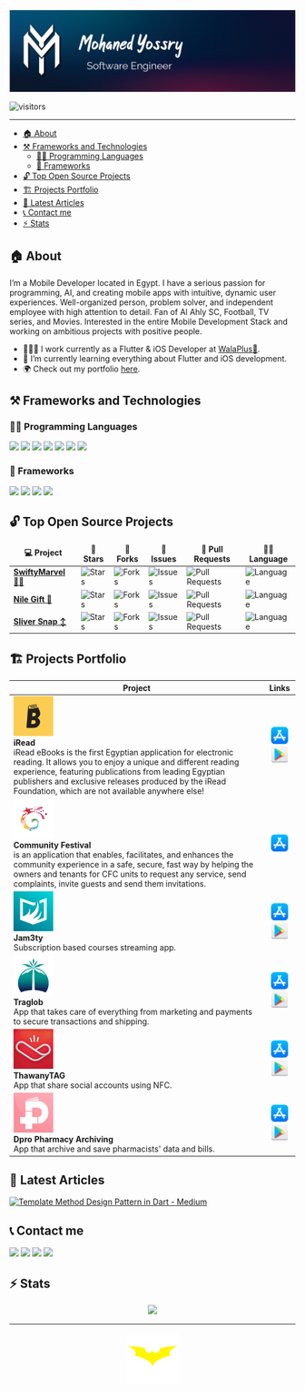 ![Cover](./assets/intro_cover.png)

![visitors](https://komarev.com/ghpvc/?username=mohanedy98)

---

<!-- TOC -->

- [🏠 About](#-about)
- [⚒️ Frameworks and Technologies](#️-frameworks-and-technologies)
    - [👨‍💻 Programming Languages](#-programming-languages)
    - [🧰 Frameworks](#-frameworks)
- [🔓 Top Open Source Projects](#-top-open-source-projects)
- [🏗 Projects Portfolio](#-projects-portfolio)
- [📝 Latest Articles](#-latest-articles)
- [📞 Contact me](#-contact-me)
- [⚡️ Stats](#️-stats)

<!-- TOC -->

## 🏠 About

I’m a Mobile Developer located in Egypt. I have a serious passion for programming, AI, and creating
mobile apps with intuitive, dynamic user experiences. Well-organized person, problem solver, and
independent employee with high attention to detail. Fan of Al Ahly SC, Football, TV series, and
Movies. Interested in the entire Mobile Development Stack and working on ambitious projects with
positive people.

* 👨🏼‍💻 I work currently as a Flutter & iOS Developer at [WalaPlus💚](http://www.walaplus.com/).
* 📖 I’m currently learning everything about Flutter and iOS development.
* 🌍 Check out my portfolio [here](https://mohanedy98.github.io).

## ⚒️ Frameworks and Technologies

### 👨‍💻 Programming Languages

<p>
  <img src="https://img.shields.io/badge/-Swift-FA7343?style=flat-square&logo=swift&logoColor=white" />
  <img src="https://img.shields.io/badge/-Dart-0175C2?style=flat-square&logo=dart&logoColor=white" />
  <img src="https://img.shields.io/badge/-Kotlin-green?style=flat-square&logo=kotlin&logoColor=white" />
  <img src="https://img.shields.io/badge/-JavaScript-F7DF1E?style=flat-square&logo=javascript&logoColor=white" />
  <img src="https://img.shields.io/badge/-Java-007396?style=flat-square&logo=java&logoColor=white" />
  <img src="https://img.shields.io/badge/-C++-00599C?style=flat-square&logo=c%2B%2B&logoColor=white" />
  <img src="https://img.shields.io/badge/-TypeScript-00599C?style=flat-square&logo=TypeScript&logoColor=white" />
</p>

### 🧰 Frameworks

<p>
<img src="https://img.shields.io/badge/-UIKit-black?style=flat-square&logo=apple&logoColor=white" />
<img src="https://img.shields.io/badge/-SwiftUI-black?style=flat-square&logo=apple&logoColor=white" />
<img src="https://img.shields.io/badge/-Flutter-0175C2?style=flat-square&logo=flutter&logoColor=white" />
<img src="https://img.shields.io/badge/NestJS-%23E0234E.svg?style=flat-square&logo=NestJS&logoColor=white" />
</p>

## 🔓 Top Open Source Projects

  <table>
    <thead align="center">
      <tr>
        <td><b>💻 Project</b></td>
        <td><b>🌟 Stars</b></td>
        <td><b>🍴 Forks</b></td>
        <td><b>🐛 Issues</b></td>
        <td><b>🔔 Pull Requests</b></td>
        <td><b>👨‍💻 Language</b></td>
      </tr>
    </thead>
    <tbody>
      <tr>
       <td><a href="https://github.com/Mohanedy98/swifty-marvel"><b>SwiftyMarvel 🦸‍♂️</b></a></td>
        <td><img alt="Stars" src="https://img.shields.io/github/stars/mohanedy98/swifty-marvel?style=flat-square&labelColor=343b41"/></td>
        <td><img alt="Forks" src="https://img.shields.io/github/forks/mohanedy98/swifty-marvel?style=flat-square&labelColor=343b41"/></td>
        <td><img alt="Issues" src="https://img.shields.io/github/issues/mohanedy98/swifty-marvel?style=flat-square"/></td>
        <td><img alt="Pull Requests" src="https://img.shields.io/github/issues-pr/mohanedy98/swifty-marvel?style=flat-square"/></td>
        <td><img alt="Language" src="https://img.shields.io/github/languages/top/mohanedy98/swifty-marvel?style=flat-square"/></td>
      </tr>
      <tr>
       <td><a href="https://github.com/mohanedy98/nile-gift"><b>Nile Gift 📜</b></a></td>
        <td><img alt="Stars" src="https://img.shields.io/github/stars/mohanedy98/nile-gift?style=flat-square&labelColor=343b41"/></td>
        <td><img alt="Forks" src="https://img.shields.io/github/forks/mohanedy98/nile-gift?style=flat-square&labelColor=343b41"/></td>
        <td><img alt="Issues" src="https://img.shields.io/github/issues/mohanedy98/nile-gift?style=flat-square"/></td>
        <td><img alt="Pull Requests" src="https://img.shields.io/github/issues-pr/mohanedy98/nile-gift?style=flat-square"/></td>
        <td><img alt="Language" src="https://img.shields.io/github/languages/top/mohanedy98/nile-gift?&style=flat-square"/></td>
      </tr>
      <tr>
       <td><a href="https://github.com/abdelhamid-f-nasser/sliver-snap"><b>Sliver Snap ↕️</b></a></td>
        <td><img alt="Stars" src="https://img.shields.io/github/stars/abdelhamid-f-nasser/sliver-snap?style=flat-square&labelColor=343b41"/></td>
        <td><img alt="Forks" src="https://img.shields.io/github/forks/abdelhamid-f-nasser/sliver-snap?style=flat-square&labelColor=343b41"/></td>
        <td><img alt="Issues" src="https://img.shields.io/github/issues/abdelhamid-f-nasser/sliver-snap?style=flat-square"/></td>
        <td><img alt="Pull Requests" src="https://img.shields.io/github/issues-pr/abdelhamid-f-nasser/sliver-snap?style=flat-square"/></td>
        <td><img alt="Language" src="https://img.shields.io/github/languages/top/abdelhamid-f-nasser/sliver-snap?style=flat-square"/></td>
      </tr>
    </tbody>
  </table>

## 🏗 Projects Portfolio

| Project                                                                                                                                                                                                                                                                                                                                                                         | Links                                                                                                                                                                                                                                                                                                                                                  |
|---------------------------------------------------------------------------------------------------------------------------------------------------------------------------------------------------------------------------------------------------------------------------------------------------------------------------------------------------------------------------------|--------------------------------------------------------------------------------------------------------------------------------------------------------------------------------------------------------------------------------------------------------------------------------------------------------------------------------------------------------|
| <img src="assets/iread-icon.webp" width="70" height="70"  /></br>**iRead**</br>iRead eBooks is the first Egyptian application for electronic reading. It allows you to enjoy a unique and different reading experience, featuring publications from leading Egyptian publishers and exclusive releases produced by the iRead Foundation, which are not available anywhere else! | <p align="center"> <a href="https://apps.apple.com/th/app/iread-ebooks/id6448884568"><img src="assets/app-store.png" width="30" height="30"  /> </a> <a href="https://play.google.com/store/apps/details?id=com.victorylink.iRead"><img src="assets/playstore.png" width="30" height="30"  /> </a></p>                                                 |
| <img src="assets/cfc_icon.webp" width="70" height="70"  /></br>**Community Festival**</br> is an application that enables, facilitates, and enhances the community experience in a safe, secure, fast way by helping the owners and tenants for CFC units to request any service, send complaints, invite guests and send them invitations.                                     | <p align="center"> <a href="https://apps.apple.com/us/app/festival-community/id1593337937"><img src="assets/app-store.png" width="30" height="30"  /> </a> </p>                                                                                                                                                                                        |
| <img src="assets/jam3ty-icon.webp" width="70" height="70"  /></br>**Jam3ty**</br>Subscription based courses streaming app.                                                                                                                                                                                                                                                      | <p align="center"> <a href="https://apps.apple.com/us/app/jam3ty-%D8%AC%D8%A7%D9%85%D8%B9%D8%AA%D9%8A/id1536444786"><img src="assets/app-store.png" width="30" height="30"  /> </a> <a href="https://play.google.com/store/apps/details?id=com.hyperdev.jam3ty.jam3ty&hl=en&gl=US"><img src="assets/playstore.png" width="30" height="30"  /> </a></p> |
| <img src="assets/TRAGLOB-ICON.webp" width="70" height="70"  /></br>**Traglob**</br> App that takes care of everything from marketing and payments to secure transactions and shipping.                                                                                                                                                                                          | <p align="center"> <a href="https://apps.apple.com/app/traglob/id1616885302"><img src="assets/app-store.png" width="30" height="30"  /> </a> <a href="https://play.google.com/store/apps/details?id=com.targlob.targlob_app"><img src="assets/playstore.png" width="30" height="30"  /> </a></p>                                                       |
| <img src="assets/thawany-tag.webp" width="70" height="70"/></br>**ThawanyTAG**</br> App that share social accounts using NFC.                                                                                                                                                                                                                                                   | <p align="center"> <a href="https://apps.apple.com/tr/app/thawany-tag/id1560503925"><img src="assets/app-store.png" width="30" height="30"  /> </a> <a href="https://play.google.com/store/apps/details?id=com.tou.thawany_tag"><img src="assets/playstore.png" width="30" height="30"  /> </a></p>                                                    |
| <img src="assets/dpro.webp" width="70" height="70"/></br>**Dpro Pharmacy Archiving**</br> App that archive and save pharmacists' data and bills.                                                                                                                                                                                                                                | <p align="center">  <a href="https://apps.apple.com/ci/app/dpro-pharmacy-archiving/id1559044527"><img src="assets/app-store.png" width="30" height="30"  /> </a> <a href="https://play.google.com/store/apps/details?id=com.dpro.pharmacy"><img src="assets/playstore.png" width="30" height="30"  /> </a></p>                                         |

## 📝 Latest Articles

[![Template Method Design Pattern in Dart - Medium](https://github-readme-medium.vercel.app/?username=mohaned.y98)](https://medium.com/@mohaned.y98)

## 📞 Contact me

[<img src="https://img.shields.io/badge/linkedin-%230077B5.svg?&style=for-the-badge&logo=linkedin&logoColor=white" />](https://www.linkedin.com/in/mohanedy98) [<img src = "https://img.shields.io/badge/twitter-%2320A1F1.svg?&style=for-the-badge&logo=twitter&logoColor=white">](https://twitter.com/mohanedy98)
[<img src="https://img.shields.io/badge/medium-black.svg?&style=for-the-badge&logo=medium&logoColor=white" />](https://medium.com/@mohaned.y98)   [<img src="https://img.shields.io/badge/Mail-red.svg?&style=for-the-badge&logo=gmail&logoColor=white" />](mailto:mohaned.y98@gmail.com)

## ⚡️ Stats

<p align="center">
<img src="https://github-readme-streak-stats.herokuapp.com/?user=mohanedy98&theme=dark)](https://git.io/streak-stats"/>
</p>

---

<p align="center">
  <a href="https://twitter.com/mohanedy98"><img src="assets/batman.gif" width="90" height="90"/> </a>
</p>
  